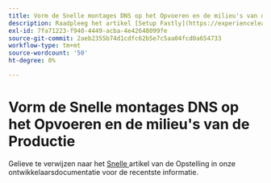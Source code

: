 ```yaml
---
title: Vorm de Snelle montages DNS op het Opvoeren en de milieu's van de Productie
description: Raadpleeg het artikel [Setup Fastly](https://experienceleague.adobe.com/en/docs/commerce-cloud-service/user-guide/cdn/setup-fastly/fastly-configuration) in de ontwikkelaarsdocumentatie voor de meest recente informatie.
exl-id: 7fa71223-f940-4449-acba-4e42648099fe
source-git-commit: 2aeb2355b74d1cdfc62b5e7c5aa04fcd0a654733
workflow-type: tm+mt
source-wordcount: '50'
ht-degree: 0%

---
```


# Vorm de Snelle montages DNS op het Opvoeren en de milieu&#39;s van de Productie

Gelieve te verwijzen naar het [ Snelle ](https://experienceleague.adobe.com/en/docs/commerce-cloud-service/user-guide/cdn/setup-fastly/fastly-configuration) artikel van de Opstelling in onze ontwikkelaarsdocumentatie voor de recentste informatie.
